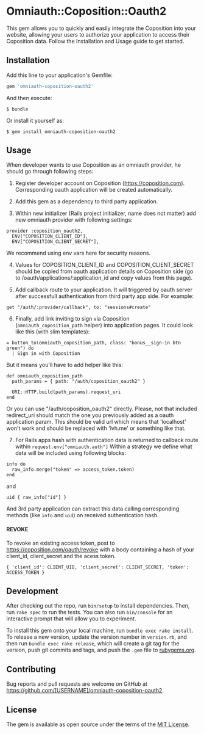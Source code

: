 # Omniauth::Coposition::Oauth2

This gem allows you to quickly and easily integrate the Coposition into your website, allowing your users to authorize your application to access their Coposition data. Follow the Installation and Usage guide to get started.

## Installation

Add this line to your application's Gemfile:

```ruby
gem 'omniauth-coposition-oauth2'
```

And then execute:

    $ bundle

Or install it yourself as:

    $ gem install omniauth-coposition-oauth2

## Usage

When developer wants to use Coposition as an omniauth provider, he should go through following steps:

1. Register developer account on Coposition (https://coposition.com). Corresponding oauth application will be created automatically.

2. Add this gem as a dependency to third party application.

3. Within new initializer (Rails project initializer, name does not matter) add new omniauth provider with following settings:

```
provider :coposition_oauth2,
  ENV["COPOSITION_CLIENT_ID"],
  ENV["COPOSITION_CLIENT_SECRET"],
```
We recommend using env vars here for security reasons.

4. Values for COPOSITION_CLIENT_ID and COPOSITION_CLIENT_SECRET should be copied from oauth application details on Coposition side (go to /oauth/applications/:application_id and copy values from this page).

5. Add callback route to your application. It will triggered by oauth server after successfull authentication from third party app side. For example:
```
get "/auth/:provider/callback", to: "sessions#create"
```

6. Finally, add link inviting to sign via Coposition (`omniauth_coposition_path` helper) into application pages. It could look like this (with slim templates):
```
= button_to(omniauth_coposition_path, class: "bonus__sign-in btn green") do
  | Sign in with Coposition
```
But it means you'll have to add helper like this:
```
def omniauth_coposition_path
  path_params = { path: "/auth/coposition_oauth2" }

  URI::HTTP.build(path_params).request_uri
end
```
Or you can use "/auth/coposition_oauth2" directly.
Please, not that included redirect_uri should match the one you previously added as a oauth application param. This should be valid url which means that 'localhost' won't work and should be replaced with 'lvh.me' or something like that.

7. For Rails apps hash with authentication data is returned to callback route within `request.env["omniauth.auth"]`
Within a strategy we define what data will be included using following blocks:
```
info do
  raw_info.merge("token" => access_token.token)
end
```
and
```
uid { raw_info["id"] }
```
And 3rd party application can extract this data calling corresponding methods (like `info` and `uid`) on received authentication hash.

#### REVOKE

To revoke an existing access token, post to https://coposition.com/oauth/revoke with a body containing a hash of your client_id, client_secret and the acess token.
```
{ 'client_id': CLIENT_UID, 'client_secret': CLIENT_SECRET, 'token': ACCESS_TOKEN }
```


## Development

After checking out the repo, run `bin/setup` to install dependencies. Then, run `rake spec` to run the tests. You can also run `bin/console` for an interactive prompt that will allow you to experiment.

To install this gem onto your local machine, run `bundle exec rake install`. To release a new version, update the version number in `version.rb`, and then run `bundle exec rake release`, which will create a git tag for the version, push git commits and tags, and push the `.gem` file to [rubygems.org](https://rubygems.org).

## Contributing

Bug reports and pull requests are welcome on GitHub at https://github.com/[USERNAME]/omniauth-coposition-oauth2.


## License

The gem is available as open source under the terms of the [MIT License](http://opensource.org/licenses/MIT).
